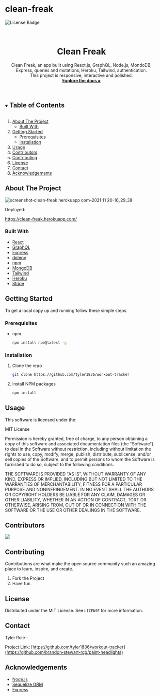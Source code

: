 # clean-freak

![License Badge](https://img.shields.io/static/v1?label=license&message=MIT&color=brightgreen&style=for-the-badge)



<!-- PROJECT LOGO -->
<br />
<p align="center">


  <h1 align="center">Clean Freak</h1>

  <p align="center">
    Clean Freak, an app built using React.js, GraphQL,  Node.js, MondoDB, Express, queries and mutations, Heroku, Tailwind, authentication. <br> This project is responsive, interactive and polished.
    <br />
    <a href="https://clean-freak.herokuapp.com/"><strong>Explore the docs »</strong></a>
    <br />
    <br />
    
   
   
  </p>
</p>



<!-- TABLE OF CONTENTS -->
<details open="open">
  <summary><h2 style="display: inline-block">Table of Contents</h2></summary>
  <ol>
    <li>
      <a href="#about-the-project">About The Project</a>
      <ul>
        <li><a href="#built-with">Built With</a></li>
      </ul>
    </li>
    <li>
      <a href="#getting-started">Getting Started</a>
      <ul>
        <li><a href="#prerequisites">Prerequisites</a></li>
        <li><a href="#installation">Installation</a></li>
      </ul>
    </li>
    <li><a href="#usage">Usage</a></li>
    <li><a href="#contributors">Contributors</a></li>
    <li><a href="#contributing">Contributing</a></li>
    <li><a href="#license">License</a></li>
    <li><a href="#contact">Contact</a></li>
    <li><a href="#acknowledgements">Acknowledgements</a></li>
  </ol>
</details>



<!-- ABOUT THE PROJECT -->
## About The Project

![screenshot-clean-freak herokuapp com-2021 11 20-16_29_38](https://user-images.githubusercontent.com/85209802/142743978-ab3cbf90-76cb-49e0-ba96-86c4c5f3d16a.png)


Deployed: 

https://clean-freak.herokuapp.com/


### Built With

* [React](https://nodejs.dev/)
* [GraphQL](https://sequelize.org/)
* [Express](https://expressjs.com/)
* [dotenv](https://www.npmjs.com/package/dotenv)
* [npm](https://www.npmjs.com/)
* [MongoDB](https://www.npmjs.com/package/bcrypt)
* [Tailwind](https://www.npmjs.com/package/connect-session-sequelize)
* [Heroku](https://nodejs.dev/)
* [Stripe](https://nodejs.dev/)


<!-- GETTING STARTED -->
## Getting Started

To get a local copy up and running follow these simple steps.

### Prerequisites

* npm
  ```sh
  npm install npm@latest -g
  ```

### Installation

1. Clone the repo
   ```sh
   git clone https://github.com/tyler1836/workout-tracker
   ```
2. Install NPM packages
   ```sh
   npm install
   ```



<!-- USAGE EXAMPLES -->
## Usage

This software is licensed under the:

MIT License

Permission is hereby granted, free of charge, to any person obtaining a copy
of this software and associated documentation files (the "Software"), to deal
in the Software without restriction, including without limitation the rights
to use, copy, modify, merge, publish, distribute, sublicense, and/or sell
copies of the Software, and to permit persons to whom the Software is
furnished to do so, subject to the following conditions:

THE SOFTWARE IS PROVIDED "AS IS", WITHOUT WARRANTY OF ANY KIND, EXPRESS OR
IMPLIED, INCLUDING BUT NOT LIMITED TO THE WARRANTIES OF MERCHANTABILITY,
FITNESS FOR A PARTICULAR PURPOSE AND NONINFRINGEMENT. IN NO EVENT SHALL THE
AUTHORS OR COPYRIGHT HOLDERS BE LIABLE FOR ANY CLAIM, DAMAGES OR OTHER
LIABILITY, WHETHER IN AN ACTION OF CONTRACT, TORT OR OTHERWISE, ARISING FROM,
OUT OF OR IN CONNECTION WITH THE SOFTWARE OR THE USE OR OTHER DEALINGS IN THE
SOFTWARE.


## Contributors

<a href="https://github.com/tyler1836/workout-tracker/graphs/contributors">
  <img src="https://contrib.rocks/image?repo=tyler1836/workout-tracker" />
</a>






<!-- CONTRIBUTING -->
## Contributing

Contributions are what make the open source community such an amazing place to learn, inspire, and create.

1. Fork the Project
2. Have fun.




<!-- LICENSE -->
## License

Distributed under the MIT License. See `LICENSE` for more information.



<!-- CONTACT -->
## Contact

Tyler Role - 

Project Link: [https://github.com/tyler1836/workout-tracker](https://github.com/brandon-stewart-rgb/paint-headlights)



<!-- ACKNOWLEDGEMENTS -->
## Acknowledgements

* [Node.js](https://nodejs.dev/)
* [Sequelize ORM](https://sequelize.org/)
* [Express](https://expressjs.com/)
